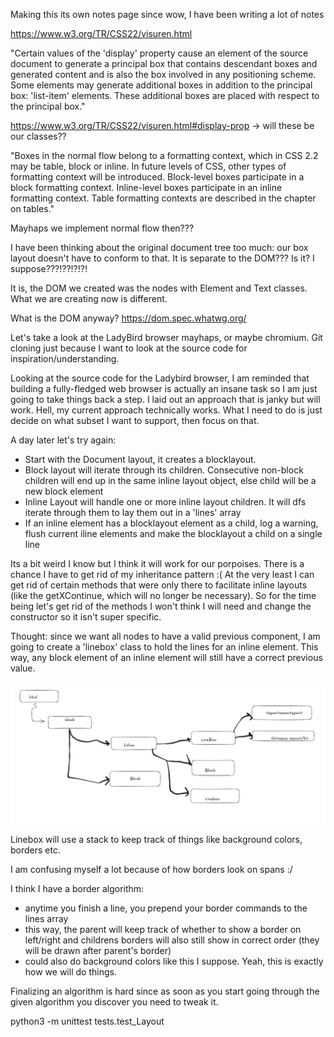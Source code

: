 Making this its own notes page since wow, I have been writing a lot of notes 

https://www.w3.org/TR/CSS22/visuren.html

"Certain values of the 'display' property cause an element of the source document to generate a principal box that contains descendant boxes and generated content and is also the box involved in any positioning scheme. Some elements may generate additional boxes in addition to the principal box: 'list-item' elements. These additional boxes are placed with respect to the principal box."

https://www.w3.org/TR/CSS22/visuren.html#display-prop -> will these be our classes?? 

"Boxes in the normal flow belong to a formatting context, which in CSS 2.2 may be table, block or inline. In future levels of CSS, other types of formatting context will be introduced. Block-level boxes participate in a block formatting context. Inline-level boxes participate in an inline formatting context. Table formatting contexts are described in the chapter on tables."

Mayhaps we implement normal flow then??? 

I have been thinking about the original document tree too much: our box layout doesn't have to conform to that. It is separate to the DOM??? Is it? I suppose???!??!?!?! 

It is, the DOM we created was the nodes with Element and Text classes. What we are creating now is different. 

What is the DOM anyway? https://dom.spec.whatwg.org/

Let's take a look at the LadyBird browser mayhaps, or maybe chromium. Git cloning just because I want to look at the source code for inspiration/understanding. 

Looking at the source code for the Ladybird browser, I am reminded that building a fully-fledged web browser is actually an insane task so I am just going to take things back a step. I laid out an approach that is janky but will work. Hell, my current approach technically works. What I need to do is just decide on what subset I want to support, then focus on that. 


A day later let's try again:

* Start with the Document layout, it creates a blocklayout.
* Block layout will iterate through its children. Consecutive non-block children will end up in the same inline layout object, else child will be a new block element
* Inline Layout will handle one or more inline layout children. It will dfs iterate through them to lay them out in a 'lines' array
* If an inline element has a blocklayout element as a child, log a warning, flush current iline elements and make the blocklayout a child on a single line 

Its a bit weird I know but I think it will work for our porpoises. There is a chance I have to get rid of my inheritance pattern :(
At the very least I can get rid of certain methods that were only there to facilitate inline layouts (like the getXContinue, which will no longer be necessary).
So for the time being let's get rid of the methods I won't think I will need and change the constructor so it isn't super specific.

Thought: since we want all nodes to have a valid previous component, I am going to create a 'linebox' class to hold the lines for an inline element. This way, any block element of an inline element will still have a correct previous value. 

![alt text](image-1.png)

Linebox will use a stack to keep track of things like background colors, borders etc. 

I am confusing myself a lot because of how borders look on spans :/ 

I think I have a border algorithm: 
* anytime you finish a line, you prepend your border commands to the lines array
* this way, the parent will keep track of whether to show a border on left/right and childrens borders will also still show in correct order (they will be drawn after parent's border)
* could also do background colors like this I suppose. Yeah, this is exactly how we will do things. 

Finalizing an algorithm is hard since as soon as you start going through the given algorithm you discover you need to tweak it. 


python3 -m unittest tests.test_Layout